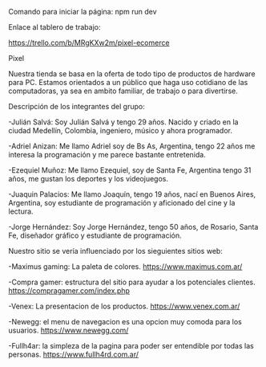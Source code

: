 Comando para iniciar la página: npm run dev 

Enlace al tablero de trabajo:

https://trello.com/b/MRgKXw2m/pixel-ecomerce

Pixel 

Nuestra tienda se basa en la oferta de todo tipo de productos de hardware para PC. Estamos orientados a un público que haga uso cotidiano de las computadoras, ya sea en ambito familiar, de trabajo o para divertirse.

Descripción de los integrantes del grupo:

-Julián Salvá: Soy Julián Salvá y tengo 29 años. Nacido y criado en la ciudad Medellín, Colombia, ingeniero, músico y ahora programador.

-Adriel Anizan: Me llamo Adriel soy de Bs As, Argentina, tengo 22 años me interesa la programación y me parece bastante entretenida.

-Ezequiel Muñoz: Me llamo Ezequiel, soy de Santa Fe, Argentina tengo 31 años, me gustan los deportes y los videojuegos.

-Juaquin Palacios: Me llamo Joaquín, tengo 19 años, nací en Buenos Aires, Argentina, soy estudiante de programación y aficionado del cine y la lectura.

-Jorge Hernández: Soy Jorge Hernández, tengo 50 años, de Rosario, Santa Fe, diseñador gráfico y estudiante de programación.

Nuestro sitio se vería influenciado por los sieguientes sitios web:

-Maximus gaming: La paleta de colores.
https://www.maximus.com.ar/

-Compra gamer: estructura del sitio para ayudar a los potenciales clientes.
https://compragamer.com/index.php

-Venex: La presentacion de los productos.
https://www.venex.com.ar/ 

-Newegg: el menu de navegacion es una opcion muy comoda para los usuarios.
https://www.newegg.com/

-Fullh4ar: la simpleza de la pagina para poder ser entendible por todas las personas.
https://www.fullh4rd.com.ar/
